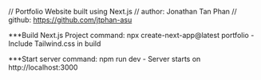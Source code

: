 // Portfolio Website built using Next.js
// author: Jonathan Tan Phan
// github: https://github.com/jtphan-asu

***Build Next.js Project
command: npx create-next-app@latest portfolio
	- Include Tailwind.css in build

***Start server
command: npm run dev
	- Server starts on http://localhost:3000



